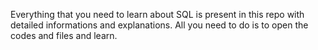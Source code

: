 Everything that you need to learn about SQL is present in this repo with detailed informations and explanations. All you need to do is to open the codes and files and learn.
